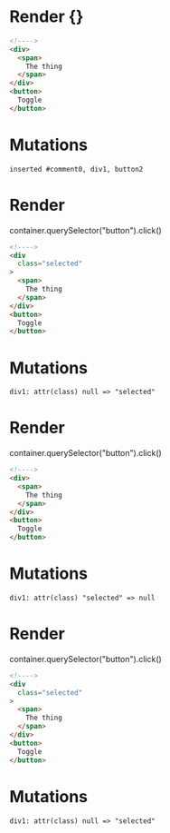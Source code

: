 # Render {}
```html
<!---->
<div>
  <span>
    The thing
  </span>
</div>
<button>
  Toggle
</button>
```

# Mutations
```
inserted #comment0, div1, button2
```


# Render 
container.querySelector("button").click()

```html
<!---->
<div
  class="selected"
>
  <span>
    The thing
  </span>
</div>
<button>
  Toggle
</button>
```

# Mutations
```
div1: attr(class) null => "selected"
```


# Render 
container.querySelector("button").click()

```html
<!---->
<div>
  <span>
    The thing
  </span>
</div>
<button>
  Toggle
</button>
```

# Mutations
```
div1: attr(class) "selected" => null
```


# Render 
container.querySelector("button").click()

```html
<!---->
<div
  class="selected"
>
  <span>
    The thing
  </span>
</div>
<button>
  Toggle
</button>
```

# Mutations
```
div1: attr(class) null => "selected"
```